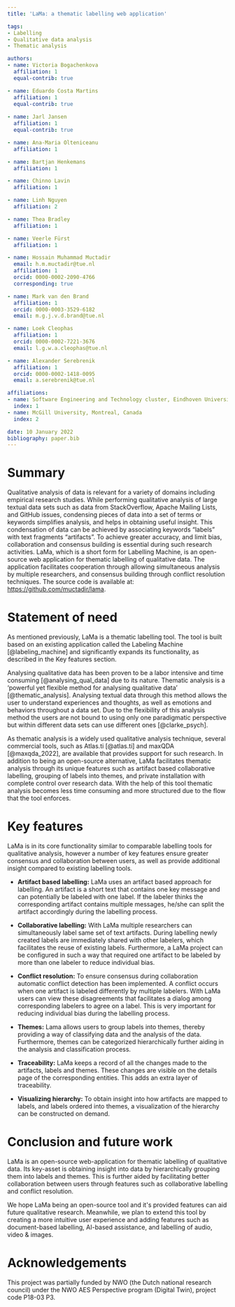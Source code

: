 ```yaml
---
title: 'LaMa: a thematic labelling web application'

tags:
- Labelling
- Qualitative data analysis
- Thematic analysis

authors:
- name: Victoria Bogachenkova 
  affiliation: 1
  equal-contrib: true

- name: Eduardo Costa Martins 
  affiliation: 1
  equal-contrib: true
  
- name: Jarl Jansen 
  affiliation: 1
  equal-contrib: true

- name: Ana-Maria Olteniceanu
  affiliation: 1

- name: Bartjan Henkemans 
  affiliation: 1

- name: Chinno Lavin
  affiliation: 1

- name: Linh Nguyen
  affiliation: 2

- name: Thea Bradley 
  affiliation: 1

- name: Veerle Fürst
  affiliation: 1

- name: Hossain Muhammad Muctadir
  email: h.m.muctadir@tue.nl
  affiliation: 1
  orcid: 0000-0002-2090-4766
  corresponding: true

- name: Mark van den Brand
  affiliation: 1
  orcid: 0000-0003-3529-6182
  email: m.g.j.v.d.brand@tue.nl

- name: Loek Cleophas
  affiliation: 1
  orcid: 0000-0002-7221-3676
  email: l.g.w.a.cleophas@tue.nl

- name: Alexander Serebrenik
  affiliation: 1
  orcid: 0000-0002-1418-0095
  email: a.serebrenik@tue.nl

affiliations:
- name: Software Engineering and Technology cluster, Eindhoven University of Technology, Eindhoven, The Netherlands
  index: 1
- name: McGill University, Montreal, Canada
  index: 2

date: 10 January 2022
bibliography: paper.bib
---
```


# Summary

Qualitative analysis of data is relevant for a variety of domains including empirical research studies. While performing qualitative analysis of large textual data sets such as data from StackOverflow, Apache Mailing Lists, and GitHub issues, condensing pieces of data into a set of terms or keywords simplifies analysis, and helps in obtaining useful insight. This condensation of data can be achieved by associating keywords “labels” with text fragments “artifacts”. To achieve greater accuracy, and limit bias, collaboration and consensus building is essential during such research activities. LaMa, which is a short form for Labelling Machine, is an open-source web application for thematic labelling of qualitative data. The application facilitates cooperation through allowing simultaneous analysis by multiple researchers, and consensus building through conflict resolution techniques. The source code is available at: <https://github.com/muctadir/lama>.

# Statement of need

As mentioned previously, LaMa is a thematic labelling tool. The tool is built based on an existing application called the Labeling Machine [@labeling_machine] and significantly expands its functionality, as described in the Key features section.

Analysing qualitative data has been proven to be a labor intensive and time consuming [@analysing_qual_data] due to its nature. Thematic analysis is a ‘powerful yet flexible method for analysing qualitative data’ [@thematic_analysis]. Analysing textual data through this method allows the user to understand experiences and thoughts, as well as emotions and behaviors throughout a data set. Due to the flexibility of this analysis method the users are not bound to using only one paradigmatic perspective but within different data sets can use different ones [@clarke_psych].

As thematic analysis is a widely used qualitative analysis technique, several commercial tools, such as Atlas.ti [@atlas.ti]  and maxQDA [@maxqda_2022], are available that provides support for such research. In addition to being an open-source alternative, LaMa facilitates thematic analysis through its unique features such as artifact based collaborative labelling, grouping of labels into themes, and private installation with complete control over research data. With the help of this tool thematic analysis becomes less time consuming and more structured due to the flow that the tool enforces.

# Key features

LaMa is in its core functionality similar to comparable labelling tools for qualitative analysis, however a number of key features ensure greater consensus and collaboration between users, as well as provide additional insight compared to existing labelling tools.

- __Artifact based labelling:__ LaMa uses an artifact based approach for labelling. An artifact is a short text that contains one key message and can potentially be labeled with one label. If the labeler thinks the corresponding artifact contains multiple messages, he/she can split the artifact accordingly during the labelling process.

- __Collaborative labelling:__ With LaMa multiple researchers can simultaneously label same set of text artifacts. During labelling newly created labels are immediately shared with other labelers, which facilitates the reuse of existing labels. Furthermore, a LaMa project can be configured in such a way that required one artifact to be labeled by more than one labeler to reduce individual bias.

- __Conflict resolution:__ To ensure consensus during collaboration automatic conflict detection has been implemented. A conflict occurs when one artifact is labeled differently by multiple labelers. With LaMa users can view these disagreements that facilitates a dialog among corresponding labelers to agree on a label. This is very important for reducing individual bias during the labelling process.

- __Themes:__ Lama allows users to group labels into themes, thereby providing a way of classifying data and the analysis of the data. Furthermore, themes can be categorized hierarchically further aiding in the analysis and classification process.

- __Traceability:__ LaMa keeps a record of all the changes made to the artifacts, labels and themes. These changes are visible on the details page of the corresponding entities. This adds an extra layer of traceability.

- __Visualizing hierarchy:__ To obtain insight into how artifacts are mapped to labels, and labels ordered into themes, a visualization of the hierarchy can be constructed on demand.


# Conclusion and future work
LaMa is an open-source web-application for thematic labelling of qualitative data. Its key-asset is obtaining insight into data by hierarchically grouping them into labels and themes. This is further aided by facilitating better collaboration between users through features such as collaborative labelling and conflict resolution.

We hope LaMa being an open-source tool and it's provided features can aid future qualitative research. Meanwhile, we plan to extend this tool by creating a more intuitive user experience and adding features such as document-based labelling, AI-based assistance, and labelling of audio, video & images.

# Acknowledgements

This project was partially funded by NWO (the Dutch national research council) under the NWO AES Perspective program (Digital Twin), project code P18-03 P3.

